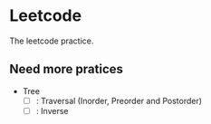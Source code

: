 # Leetcode

The leetcode practice.

## Need more pratices
  - Tree
    - [ ] : Traversal (Inorder, Preorder and Postorder)
    - [ ] : Inverse
